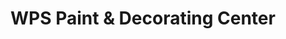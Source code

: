 ---
title: "WPS Paint & Decorating Center"
url: /abingdon/wps-paint-und-decorating-center/
shop: Farben
---